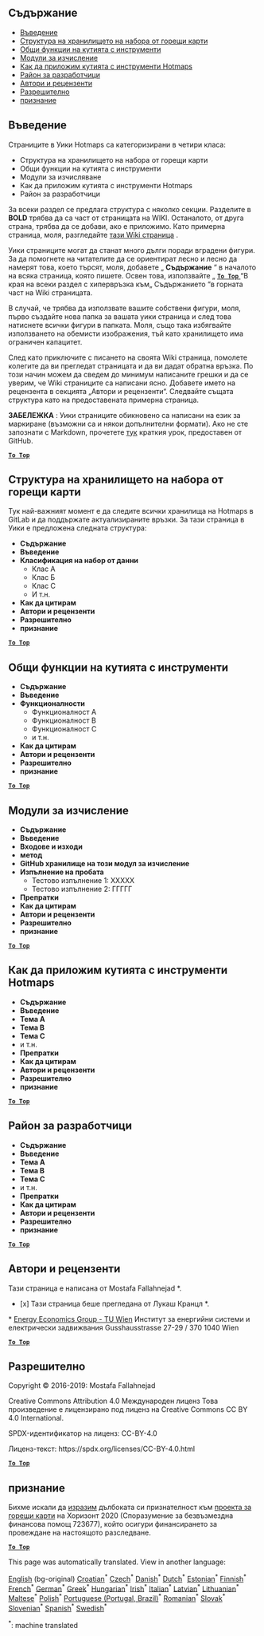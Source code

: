 <h2> Съдържание </h2><ul><li> <a href="#Introduction">Въведение</a> </li><li> <a href="#Hotmaps-data-set-repository-structure">Структура на хранилището на набора от горещи карти</a> </li><li> <a href="#General-functionalities-of-the-toolbox">Общи функции на кутията с инструменти</a> </li><li> <a href="#Calculation-modules">Модули за изчисление</a> </li><li> <a href="#How-to-apply-the-Hotmaps-toolbox">Как да приложим кутията с инструменти Hotmaps</a> </li><li> <a href="#Developers-area">Район за разработчици</a> </li><li> <a href="#authors-and-reviewers">Автори и рецензенти</a> </li><li> <a href="#license">Разрешително</a> </li><li> <a href="#acknowledgement">признание</a> </li></ul><h2> Въведение </h2><p> Страниците в Уики Hotmaps са категоризирани в четири класа: </p><ul><li> Структура на хранилището на набора от горещи карти </li><li> Общи функции на кутията с инструменти </li><li> Модули за изчисляване </li><li> Как да приложим кутията с инструменти Hotmaps </li><li> Район за разработчици </li></ul><p> За всеки раздел се предлага структура с няколко секции. Разделите в <strong>BOLD</strong> трябва да са част от страницата на WIKI. Останалото, от друга страна, трябва да се добави, ако е приложимо. Като примерна страница, моля, разгледайте <a href="https://github.com/HotMaps/hotmaps_wiki/wiki/CM-District-heating-potential-user-defined-thresholds">тази Wiki страница</a> . </p><p> Уики страниците могат да станат много дълги поради вградени фигури. За да помогнете на читателите да се ориентират лесно и лесно да намерят това, което търсят, моля, добавете „ <strong>Съдържание</strong> “ в началото на всяка страница, която пишете. Освен това, използвайте „ <ins> <code><strong><a href="#table-of-contents">To Top</a></strong></code> </ins> “В края на всеки раздел с хипервръзка към„ Съдържанието “в горната част на Wiki страницата. </p><p> В случай, че трябва да използвате вашите собствени фигури, моля, първо създайте нова папка за вашата уики страница и след това натиснете всички фигури в папката. Моля, също така избягвайте използването на обемисти изображения, тъй като хранилището има ограничен капацитет. </p><p> След като приключите с писането на своята Wiki страница, помолете колегите да ви прегледат страницата и да ви дадат обратна връзка. По този начин можем да сведем до минимум написаните грешки и да се уверим, че Wiki страниците са написани ясно. Добавете името на рецензента в секцията „Автори и рецензенти“. Следвайте същата структура като на предоставената примерна страница. </p><p> <strong>ЗАБЕЛЕЖКА</strong> : Уики страниците обикновено са написани на език за маркиране (възможни са и някои допълнителни формати). Ако не сте запознати с Markdown, прочетете <a href="https://guides.github.com/features/mastering-markdown/">тук</a> краткия урок, предоставен от GitHub. </p><p><ins> <code><strong><a href="#table-of-contents">To Top</a></strong></code> </ins> </p><h2> Структура на хранилището на набора от горещи карти </h2><p> Тук най-важният момент е да следите всички хранилища на Hotmaps в GitLab и да поддържате актуализираните връзки. За тази страница в Уики е предложена следната структура: </p><ul><li> <strong>Съдържание</strong> </li><li> <strong>Въведение</strong> </li><li> <strong>Класификация на набор от данни</strong> <ul><li> Клас А </li><li> Клас Б </li><li> Клас С </li><li> И т.н. </li></ul></li><li> <strong>Как да цитирам</strong> </li><li> <strong>Автори и рецензенти</strong> </li><li> <strong>Разрешително</strong> </li><li> <strong>признание</strong> </li></ul><p><ins> <code><strong><a href="#table-of-contents">To Top</a></strong></code> </ins> </p><h2> Общи функции на кутията с инструменти </h2><ul><li> <strong>Съдържание</strong> </li><li> <strong>Въведение</strong> </li><li> <strong>Функционалности</strong> <ul><li> Функционалност A </li><li> Функционалност B </li><li> Функционалност C </li><li> и т.н. </li></ul></li><li> <strong>Как да цитирам</strong> </li><li> <strong>Автори и рецензенти</strong> </li><li> <strong>Разрешително</strong> </li><li> <strong>признание</strong> </li></ul><p><ins> <code><strong><a href="#table-of-contents">To Top</a></strong></code> </ins> </p><h2> Модули за изчисление </h2><ul><li> <strong>Съдържание</strong> </li><li> <strong>Въведение</strong> </li><li> <strong>Входове и изходи</strong> </li><li> <strong>метод</strong> </li><li> <strong>GitHub хранилище на този модул за изчисление</strong> </li><li> <strong>Изпълнение на пробата</strong> <ul><li> Тестово изпълнение 1: XXXXX </li><li> Тестово изпълнение 2: ГГГГГ </li></ul></li><li> <strong>Препратки</strong> </li><li> <strong>Как да цитирам</strong> </li><li> <strong>Автори и рецензенти</strong> </li><li> <strong>Разрешително</strong> </li><li> <strong>признание</strong> </li></ul><p><ins> <code><strong><a href="#table-of-contents">To Top</a></strong></code> </ins> </p><h2> Как да приложим кутията с инструменти Hotmaps </h2><ul><li> <strong>Съдържание</strong> </li><li> <strong>Въведение</strong> </li><li> <strong>Тема A</strong> </li><li> <strong>Тема B</strong> </li><li> <strong>Тема C</strong> </li><li> и т.н. </li><li> <strong>Препратки</strong> </li><li> <strong>Как да цитирам</strong> </li><li> <strong>Автори и рецензенти</strong> </li><li> <strong>Разрешително</strong> </li><li> <strong>признание</strong> </li></ul><p><ins> <code><strong><a href="#table-of-contents">To Top</a></strong></code> </ins> </p><h2> Район за разработчици </h2><ul><li> <strong>Съдържание</strong> </li><li> <strong>Въведение</strong> </li><li> <strong>Тема A</strong> </li><li> <strong>Тема B</strong> </li><li> <strong>Тема C</strong> </li><li> и т.н. </li><li> <strong>Препратки</strong> </li><li> <strong>Как да цитирам</strong> </li><li> <strong>Автори и рецензенти</strong> </li><li> <strong>Разрешително</strong> </li><li> <strong>признание</strong> </li></ul><p><ins> <code><strong><a href="#table-of-contents">To Top</a></strong></code> </ins> </p><h2> Автори и рецензенти </h2><p> Тази страница е написана от Mostafa Fallahnejad *. </p><ul><li> [x] Тази страница беше прегледана от Лукаш Кранцл *. </li></ul><p> * <a href="https://eeg.tuwien.ac.at/">Energy Economics Group - TU Wien</a> Институт за енергийни системи и електрически задвижвания Gusshausstrasse 27-29 / 370 1040 Wien </p><p><ins> <code><strong><a href="#table-of-contents">To Top</a></strong></code> </ins> </p><h2> Разрешително </h2><p> Copyright © 2016-2019: Mostafa Fallahnejad </p><p> Creative Commons Attribution 4.0 Международен лиценз Това произведение е лицензирано под лиценз на Creative Commons CC BY 4.0 International. </p><p> SPDX-идентификатор на лиценз: CC-BY-4.0 </p><p> Лиценз-текст: https://spdx.org/licenses/CC-BY-4.0.html </p><p><ins> <code><strong><a href="#table-of-contents">To Top</a></strong></code> </ins> </p><h2> признание </h2><p> Бихме искали да <a href="https://www.hotmaps-project.eu">изразим</a> дълбоката си признателност към <a href="https://www.hotmaps-project.eu">проекта за горещи карти</a> на Хоризонт 2020 (Споразумение за безвъзмездна финансова помощ 723677), който осигури финансирането за провеждане на настоящото разследване. </p><p><ins> <code><strong><a href="#table-of-contents">To Top</a></strong></code> </ins> </p>

This page was automatically translated. View in another language:

[English](../en/Guidelines-for-writing-a-Hotmaps-Wiki-page.md) (bg-original)  [Croatian](../hr/Guidelines-for-writing-a-Hotmaps-Wiki-page.md)<sup>\*</sup> [Czech](../cs/Guidelines-for-writing-a-Hotmaps-Wiki-page.md)<sup>\*</sup> [Danish](../da/Guidelines-for-writing-a-Hotmaps-Wiki-page.md)<sup>\*</sup> [Dutch](../nl/Guidelines-for-writing-a-Hotmaps-Wiki-page.md)<sup>\*</sup> [Estonian](../et/Guidelines-for-writing-a-Hotmaps-Wiki-page.md)<sup>\*</sup> [Finnish](../fi/Guidelines-for-writing-a-Hotmaps-Wiki-page.md)<sup>\*</sup> [French](../fr/Guidelines-for-writing-a-Hotmaps-Wiki-page.md)<sup>\*</sup> [German](../de/Guidelines-for-writing-a-Hotmaps-Wiki-page.md)<sup>\*</sup> [Greek](../el/Guidelines-for-writing-a-Hotmaps-Wiki-page.md)<sup>\*</sup> [Hungarian](../hu/Guidelines-for-writing-a-Hotmaps-Wiki-page.md)<sup>\*</sup> [Irish](../ga/Guidelines-for-writing-a-Hotmaps-Wiki-page.md)<sup>\*</sup> [Italian](../it/Guidelines-for-writing-a-Hotmaps-Wiki-page.md)<sup>\*</sup> [Latvian](../lv/Guidelines-for-writing-a-Hotmaps-Wiki-page.md)<sup>\*</sup> [Lithuanian](../lt/Guidelines-for-writing-a-Hotmaps-Wiki-page.md)<sup>\*</sup> [Maltese](../mt/Guidelines-for-writing-a-Hotmaps-Wiki-page.md)<sup>\*</sup> [Polish](../pl/Guidelines-for-writing-a-Hotmaps-Wiki-page.md)<sup>\*</sup> [Portuguese (Portugal, Brazil)](../pt/Guidelines-for-writing-a-Hotmaps-Wiki-page.md)<sup>\*</sup> [Romanian](../ro/Guidelines-for-writing-a-Hotmaps-Wiki-page.md)<sup>\*</sup> [Slovak](../sk/Guidelines-for-writing-a-Hotmaps-Wiki-page.md)<sup>\*</sup> [Slovenian](../sl/Guidelines-for-writing-a-Hotmaps-Wiki-page.md)<sup>\*</sup> [Spanish](../es/Guidelines-for-writing-a-Hotmaps-Wiki-page.md)<sup>\*</sup> [Swedish](../sv/Guidelines-for-writing-a-Hotmaps-Wiki-page.md)<sup>\*</sup> 

<sup>\*</sup>: machine translated
